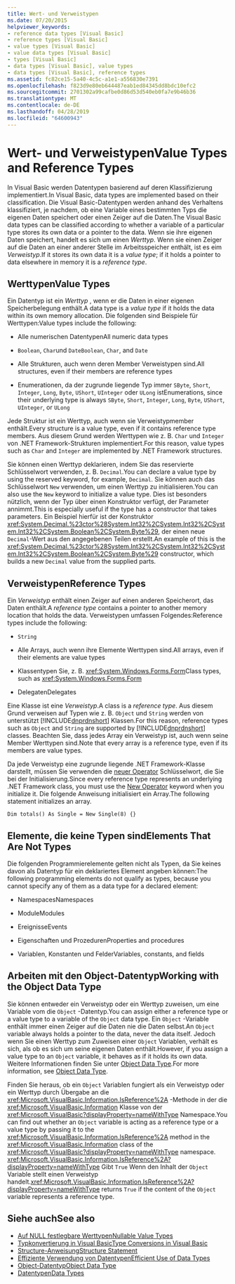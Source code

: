 ```yaml
---
title: Wert- und Verweistypen
ms.date: 07/20/2015
helpviewer_keywords:
- reference data types [Visual Basic]
- reference types [Visual Basic]
- value types [Visual Basic]
- value data types [Visual Basic]
- types [Visual Basic]
- data types [Visual Basic], value types
- data types [Visual Basic], reference types
ms.assetid: fc82ce15-5a40-4c5c-a1e1-a556830e7391
ms.openlocfilehash: f823d9e80eb644487eab1ed84345dd8bdc10efc2
ms.sourcegitcommit: 2701302a99cafbe0d86d53d540eb0fa7e9b46b36
ms.translationtype: MT
ms.contentlocale: de-DE
ms.lasthandoff: 04/28/2019
ms.locfileid: "64600943"
---
```

# <a name="value-types-and-reference-types"></a><span data-ttu-id="5e3c0-102">Wert- und Verweistypen</span><span class="sxs-lookup"><span data-stu-id="5e3c0-102">Value Types and Reference Types</span></span>
<span data-ttu-id="5e3c0-103">In Visual Basic werden Datentypen basierend auf deren Klassifizierung implementiert.</span><span class="sxs-lookup"><span data-stu-id="5e3c0-103">In Visual Basic, data types are implemented based on their classification.</span></span> <span data-ttu-id="5e3c0-104">Die Visual Basic-Datentypen werden anhand des Verhaltens klassifiziert, je nachdem, ob eine Variable eines bestimmten Typs die eigenen Daten speichert oder einen Zeiger auf die Daten.</span><span class="sxs-lookup"><span data-stu-id="5e3c0-104">The Visual Basic data types can be classified according to whether a variable of a particular type stores its own data or a pointer to the data.</span></span> <span data-ttu-id="5e3c0-105">Wenn sie ihre eigenen Daten speichert, handelt es sich um einen *Werttyp*. Wenn sie einen Zeiger auf die Daten an einer anderer Stelle im Arbeitsspeicher enthält, ist es eim *Verweistyp*.</span><span class="sxs-lookup"><span data-stu-id="5e3c0-105">If it stores its own data it is a *value type*; if it holds a pointer to data elsewhere in memory it is a *reference type*.</span></span>  
  
## <a name="value-types"></a><span data-ttu-id="5e3c0-106">Werttypen</span><span class="sxs-lookup"><span data-stu-id="5e3c0-106">Value Types</span></span>  
 <span data-ttu-id="5e3c0-107">Ein Datentyp ist ein *Werttyp* , wenn er die Daten in einer eigenen Speicherbelegung enthält.</span><span class="sxs-lookup"><span data-stu-id="5e3c0-107">A data type is a *value type* if it holds the data within its own memory allocation.</span></span> <span data-ttu-id="5e3c0-108">Die folgenden sind Beispiele für Werttypen:</span><span class="sxs-lookup"><span data-stu-id="5e3c0-108">Value types include the following:</span></span>  
  
- <span data-ttu-id="5e3c0-109">Alle numerischen Datentypen</span><span class="sxs-lookup"><span data-stu-id="5e3c0-109">All numeric data types</span></span>  
  
- <span data-ttu-id="5e3c0-110">`Boolean`, `Char`und `Date`</span><span class="sxs-lookup"><span data-stu-id="5e3c0-110">`Boolean`, `Char`, and `Date`</span></span>  
  
- <span data-ttu-id="5e3c0-111">Alle Strukturen, auch wenn deren Member Verweistypen sind.</span><span class="sxs-lookup"><span data-stu-id="5e3c0-111">All structures, even if their members are reference types</span></span>  
  
- <span data-ttu-id="5e3c0-112">Enumerationen, da der zugrunde liegende Typ immer `SByte`, `Short`, `Integer`, `Long`, `Byte`, `UShort`, `UInteger` oder `ULong` ist</span><span class="sxs-lookup"><span data-stu-id="5e3c0-112">Enumerations, since their underlying type is always `SByte`, `Short`, `Integer`, `Long`, `Byte`, `UShort`, `UInteger`, or `ULong`</span></span>  
  
 <span data-ttu-id="5e3c0-113">Jede Struktur ist ein Werttyp, auch wenn sie Verweistypmember enthält.</span><span class="sxs-lookup"><span data-stu-id="5e3c0-113">Every structure is a value type, even if it contains reference type members.</span></span> <span data-ttu-id="5e3c0-114">Aus diesem Grund werden Werttypen wie z. B. `Char` und `Integer` von .NET Framework-Strukturen implementiert.</span><span class="sxs-lookup"><span data-stu-id="5e3c0-114">For this reason, value types such as `Char` and `Integer` are implemented by .NET Framework structures.</span></span>  
  
 <span data-ttu-id="5e3c0-115">Sie können einen Werttyp deklarieren, indem Sie das reservierte Schlüsselwort verwenden, z. B. `Decimal`.</span><span class="sxs-lookup"><span data-stu-id="5e3c0-115">You can declare a value type by using the reserved keyword, for example, `Decimal`.</span></span> <span data-ttu-id="5e3c0-116">Sie können auch das Schlüsselwort `New` verwenden, um einen Werttyp zu initialisieren.</span><span class="sxs-lookup"><span data-stu-id="5e3c0-116">You can also use the `New` keyword to initialize a value type.</span></span> <span data-ttu-id="5e3c0-117">Dies ist besonders nützlich, wenn der Typ über einen Konstruktor verfügt, der Parameter annimmt.</span><span class="sxs-lookup"><span data-stu-id="5e3c0-117">This is especially useful if the type has a constructor that takes parameters.</span></span> <span data-ttu-id="5e3c0-118">Ein Beispiel hierfür ist der Konstruktor <xref:System.Decimal.%23ctor%28System.Int32%2CSystem.Int32%2CSystem.Int32%2CSystem.Boolean%2CSystem.Byte%29>, der einen neue `Decimal`-Wert aus den angegebenen Teilen erstellt.</span><span class="sxs-lookup"><span data-stu-id="5e3c0-118">An example of this is the <xref:System.Decimal.%23ctor%28System.Int32%2CSystem.Int32%2CSystem.Int32%2CSystem.Boolean%2CSystem.Byte%29> constructor, which builds a new `Decimal` value from the supplied parts.</span></span>  
  
## <a name="reference-types"></a><span data-ttu-id="5e3c0-119">Verweistypen</span><span class="sxs-lookup"><span data-stu-id="5e3c0-119">Reference Types</span></span>  
 <span data-ttu-id="5e3c0-120">Ein *Verweistyp* enthält einen Zeiger auf einen anderen Speicherort, das Daten enthält.</span><span class="sxs-lookup"><span data-stu-id="5e3c0-120">A *reference type* contains a pointer to another memory location that holds the data.</span></span> <span data-ttu-id="5e3c0-121">Verweistypen umfassen Folgendes:</span><span class="sxs-lookup"><span data-stu-id="5e3c0-121">Reference types include the following:</span></span>  
  
- `String`  
  
- <span data-ttu-id="5e3c0-122">Alle Arrays, auch wenn ihre Elemente Werttypen sind.</span><span class="sxs-lookup"><span data-stu-id="5e3c0-122">All arrays, even if their elements are value types</span></span>  
  
- <span data-ttu-id="5e3c0-123">Klassentypen Sie, z. B. <xref:System.Windows.Forms.Form></span><span class="sxs-lookup"><span data-stu-id="5e3c0-123">Class types, such as <xref:System.Windows.Forms.Form></span></span>  
  
- <span data-ttu-id="5e3c0-124">Delegaten</span><span class="sxs-lookup"><span data-stu-id="5e3c0-124">Delegates</span></span>  
  
 <span data-ttu-id="5e3c0-125">Eine Klasse ist eine *Verweistyp*.</span><span class="sxs-lookup"><span data-stu-id="5e3c0-125">A class is a *reference type*.</span></span> <span data-ttu-id="5e3c0-126">Aus diesem Grund verweisen auf Typen wie z. B. `Object` und `String` werden von unterstützt [!INCLUDE[dnprdnshort](~/includes/dnprdnshort-md.md)] Klassen.</span><span class="sxs-lookup"><span data-stu-id="5e3c0-126">For this reason, reference types such as `Object` and `String` are supported by [!INCLUDE[dnprdnshort](~/includes/dnprdnshort-md.md)] classes.</span></span> <span data-ttu-id="5e3c0-127">Beachten Sie, dass jedes Array ein Verweistyp ist, auch wenn seine Member Werttypen sind.</span><span class="sxs-lookup"><span data-stu-id="5e3c0-127">Note that every array is a reference type, even if its members are value types.</span></span>  
  
 <span data-ttu-id="5e3c0-128">Da jede Verweistyp eine zugrunde liegende .NET Framework-Klasse darstellt, müssen Sie verwenden die [neuer Operator](../../../../visual-basic/language-reference/operators/new-operator.md) Schlüsselwort, die Sie bei der Initialisierung.</span><span class="sxs-lookup"><span data-stu-id="5e3c0-128">Since every reference type represents an underlying .NET Framework class, you must use the [New Operator](../../../../visual-basic/language-reference/operators/new-operator.md) keyword when you initialize it.</span></span> <span data-ttu-id="5e3c0-129">Die folgende Anweisung initialisiert ein Array.</span><span class="sxs-lookup"><span data-stu-id="5e3c0-129">The following statement initializes an array.</span></span>  
  
```  
Dim totals() As Single = New Single(8) {}  
```  
  
## <a name="elements-that-are-not-types"></a><span data-ttu-id="5e3c0-130">Elemente, die keine Typen sind</span><span class="sxs-lookup"><span data-stu-id="5e3c0-130">Elements That Are Not Types</span></span>  
 <span data-ttu-id="5e3c0-131">Die folgenden Programmierelemente gelten nicht als Typen, da Sie keines davon als Datentyp für ein deklariertes Element angeben können:</span><span class="sxs-lookup"><span data-stu-id="5e3c0-131">The following programming elements do not qualify as types, because you cannot specify any of them as a data type for a declared element:</span></span>  
  
- <span data-ttu-id="5e3c0-132">Namespaces</span><span class="sxs-lookup"><span data-stu-id="5e3c0-132">Namespaces</span></span>  
  
- <span data-ttu-id="5e3c0-133">Module</span><span class="sxs-lookup"><span data-stu-id="5e3c0-133">Modules</span></span>  
  
- <span data-ttu-id="5e3c0-134">Ereignisse</span><span class="sxs-lookup"><span data-stu-id="5e3c0-134">Events</span></span>  
  
- <span data-ttu-id="5e3c0-135">Eigenschaften und Prozeduren</span><span class="sxs-lookup"><span data-stu-id="5e3c0-135">Properties and procedures</span></span>  
  
- <span data-ttu-id="5e3c0-136">Variablen, Konstanten und Felder</span><span class="sxs-lookup"><span data-stu-id="5e3c0-136">Variables, constants, and fields</span></span>  
  
## <a name="working-with-the-object-data-type"></a><span data-ttu-id="5e3c0-137">Arbeiten mit den Object-Datentyp</span><span class="sxs-lookup"><span data-stu-id="5e3c0-137">Working with the Object Data Type</span></span>  
 <span data-ttu-id="5e3c0-138">Sie können entweder ein Verweistyp oder ein Werttyp zuweisen, um eine Variable vom die `Object` -Datentyp.</span><span class="sxs-lookup"><span data-stu-id="5e3c0-138">You can assign either a reference type or a value type to a variable of the `Object` data type.</span></span> <span data-ttu-id="5e3c0-139">Ein `Object` -Variable enthält immer einen Zeiger auf die Daten nie die Daten selbst.</span><span class="sxs-lookup"><span data-stu-id="5e3c0-139">An `Object` variable always holds a pointer to the data, never the data itself.</span></span> <span data-ttu-id="5e3c0-140">Jedoch wenn Sie einen Werttyp zum Zuweisen einer `Object` Variablen, verhält es sich, als ob es sich um seine eigenen Daten enthält.</span><span class="sxs-lookup"><span data-stu-id="5e3c0-140">However, if you assign a value type to an `Object` variable, it behaves as if it holds its own data.</span></span> <span data-ttu-id="5e3c0-141">Weitere Informationen finden Sie unter [Object Data Type](../../../../visual-basic/language-reference/data-types/object-data-type.md).</span><span class="sxs-lookup"><span data-stu-id="5e3c0-141">For more information, see [Object Data Type](../../../../visual-basic/language-reference/data-types/object-data-type.md).</span></span>  
  
 <span data-ttu-id="5e3c0-142">Finden Sie heraus, ob ein `Object` Variablen fungiert als ein Verweistyp oder ein Werttyp durch Übergabe an die <xref:Microsoft.VisualBasic.Information.IsReference%2A> -Methode in der die <xref:Microsoft.VisualBasic.Information> Klasse von der <xref:Microsoft.VisualBasic?displayProperty=nameWithType> Namespace.</span><span class="sxs-lookup"><span data-stu-id="5e3c0-142">You can find out whether an `Object` variable is acting as a reference type or a value type by passing it to the <xref:Microsoft.VisualBasic.Information.IsReference%2A> method in the <xref:Microsoft.VisualBasic.Information> class of the <xref:Microsoft.VisualBasic?displayProperty=nameWithType> namespace.</span></span> <span data-ttu-id="5e3c0-143"><xref:Microsoft.VisualBasic.Information.IsReference%2A?displayProperty=nameWithType> Gibt `True` Wenn den Inhalt der `Object` Variable stellt einen Verweistyp handelt.</span><span class="sxs-lookup"><span data-stu-id="5e3c0-143"><xref:Microsoft.VisualBasic.Information.IsReference%2A?displayProperty=nameWithType> returns `True` if the content of the `Object` variable represents a reference type.</span></span>  
  
## <a name="see-also"></a><span data-ttu-id="5e3c0-144">Siehe auch</span><span class="sxs-lookup"><span data-stu-id="5e3c0-144">See also</span></span>

- [<span data-ttu-id="5e3c0-145">Auf NULL festlegbare Werttypen</span><span class="sxs-lookup"><span data-stu-id="5e3c0-145">Nullable Value Types</span></span>](../../../../visual-basic/programming-guide/language-features/data-types/nullable-value-types.md)
- [<span data-ttu-id="5e3c0-146">Typkonvertierung in Visual Basic</span><span class="sxs-lookup"><span data-stu-id="5e3c0-146">Type Conversions in Visual Basic</span></span>](../../../../visual-basic/programming-guide/language-features/data-types/type-conversions.md)
- [<span data-ttu-id="5e3c0-147">Structure-Anweisung</span><span class="sxs-lookup"><span data-stu-id="5e3c0-147">Structure Statement</span></span>](../../../../visual-basic/language-reference/statements/structure-statement.md)
- [<span data-ttu-id="5e3c0-148">Effiziente Verwendung von Datentypen</span><span class="sxs-lookup"><span data-stu-id="5e3c0-148">Efficient Use of Data Types</span></span>](../../../../visual-basic/programming-guide/language-features/data-types/efficient-use-of-data-types.md)
- [<span data-ttu-id="5e3c0-149">Object-Datentyp</span><span class="sxs-lookup"><span data-stu-id="5e3c0-149">Object Data Type</span></span>](../../../../visual-basic/language-reference/data-types/object-data-type.md)
- [<span data-ttu-id="5e3c0-150">Datentypen</span><span class="sxs-lookup"><span data-stu-id="5e3c0-150">Data Types</span></span>](../../../../visual-basic/programming-guide/language-features/data-types/index.md)
